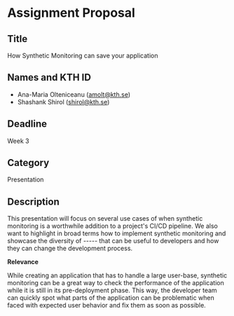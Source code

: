 
# Assignment Proposal

## Title

How Synthetic Monitoring can save your application

## Names and KTH ID

  - Ana-Maria Olteniceanu (amolt@kth.se)
  - Shashank Shirol (shirol@kth.se)

## Deadline

Week 3

## Category

Presentation

## Description

This presentation will focus on several use cases of when synthetic monitoring is a worthwhile addition to a project's CI/CD pipeline. We also want to highlight in broad terms how to implement synthetic monitoring and showcase the diversity of ----- that can be useful to developers and how they can change the development process.

**Relevance**

While creating an application that has to handle a large user-base, synthetic monitoring can be a great way to check the performance of the application while it is still in its pre-deployment phase. This way, the developer team can quickly spot what parts of the application can be problematic when faced with expected user behavior and fix them as soon as possible.


